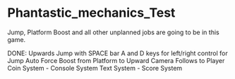 # Phantastic_mechanics_Test
Jump, Platform Boost and all other unplanned jobs are going to be in this game.

DONE:
  Upwards Jump with SPACE bar
  A and D keys for left/right control for Jump
  Auto Force Boost from Platform to Upward
  Camera Follows to Player
  Coin System - Console System
  Text System - Score System
